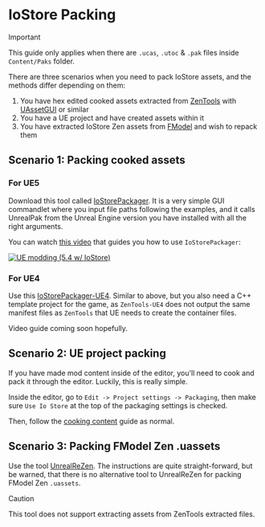 # IoStore Packing

> [!IMPORTANT]
> This guide only applies when there are `.ucas`, `.utoc` & `.pak` files inside `Content/Paks` folder.

There are three scenarios when you need to pack IoStore assets, and the methods differ depending on them:
1. You have hex edited cooked assets extracted from [ZenTools](../TheBasics/ExtractingIoStore.md) with [UAssetGUI](UAssetGUI.md) or similar
2. You have a UE project and have created assets within it
3. You have extracted IoStore Zen assets from [FModel](../TheBasics/ExportingFModel.md) and wish to repack them

## Scenario 1: Packing cooked assets

### For UE5

Download this tool called [IoStorePackager](https://github.com/Buckminsterfullerene02/UE-Modding-Tools/blob/main/Loose%20Files/IOStorePackagev2.zip). It is a very simple GUI commandlet where you input file paths following the examples, and it calls UnrealPak from the Unreal Engine version you have installed with all the right arguments. 

You can watch [this video](https://www.youtube.com/watch?v=89s0akNvpU4) that guides you how to use `IoStorePackager`:

[![UE modding (5.4 w/ IoStore) ](https://img.youtube.com/vi/89s0akNvpU4/0.jpg)](https://www.youtube.com/watch?v=89s0akNvpU4 "UE modding (5.4 w/ IoStore) ")

### For UE4

Use this [IoStorePackager-UE4](https://gist.github.com/Buckminsterfullerene02/0f7233d5dda97c82039ba932c2bc8fb7). Similar to above, but you also need a C++ template project for the game, as `ZenTools-UE4` does not output the same manifest files as `ZenTools` that UE needs to create the container files.

Video guide coming soon hopefully.

## Scenario 2: UE project packing

If you have made mod content inside of the editor, you'll need to cook and pack it through the editor. Luckily, this is really simple. 

Inside the editor, go to `Edit -> Project settings -> Packaging`, then make sure `Use Io Store` at the top of the packaging settings is checked.

Then, follow the [cooking content](../IntermediateModding/CookingContent.md) guide as normal.

## Scenario 3: Packing FModel Zen .uassets

Use the tool [UnrealReZen](https://github.com/rm-NoobInCoding/UnrealReZen). The instructions are quite straight-forward, but be warned, that there is no alternative tool to UnrealReZen for packing FModel Zen `.uassets`.

> [!CAUTION]
> This tool does not support extracting assets from ZenTools extracted files.